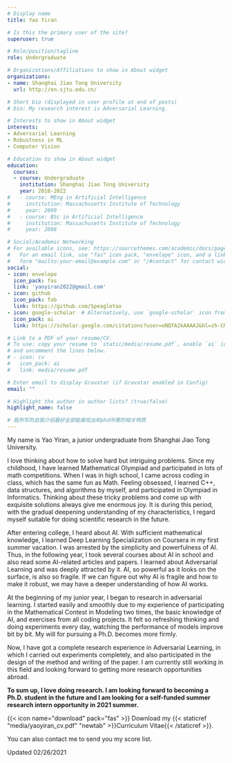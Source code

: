 ```yaml
---
# Display name
title: Yao Yiran

# Is this the primary user of the site?
superuser: true

# Role/position/tagline
role: Undergraduate

# Organizations/Affiliations to show in About widget
organizations:
- name: Shanghai Jiao Tong University
  url: http://en.sjtu.edu.cn/

# Short bio (displayed in user profile at end of posts)
# bio: My research interest is Adversarial Learning.

# Interests to show in About widget
interests:
- Adversarial Learning
- Robustness in ML
- Computer Vision

# Education to show in About widget
education:
  courses:
  - course: Undergraduate
    institution: Shanghai Jiao Tong University
    year: 2018-2022
#   - course: MEng in Artificial Intelligence
#     institution: Massachusetts Institute of Technology
#     year: 2009
#   - course: BSc in Artificial Intelligence
#     institution: Massachusetts Institute of Technology
#     year: 2008

# Social/Academic Networking
# For available icons, see: https://sourcethemes.com/academic/docs/page-builder/#icons
#   For an email link, use "fas" icon pack, "envelope" icon, and a link in the
#   form "mailto:your-email@example.com" or "/#contact" for contact widget.
social:
- icon: envelope
  icon_pack: fas
  link: 'yaoyiran2022@gmail.com'
- icon: github
  icon_pack: fab
  link: https://github.com/SpeagleYao
- icon: google-scholar  # Alternatively, use `google-scholar` icon from `ai` icon pack
  icon_pack: ai
  link: https://scholar.google.com/citations?user=oNQTA2kAAAAJ&hl=zh-CN

# Link to a PDF of your resume/CV.
# To use: copy your resume to `static/media/resume.pdf`, enable `ai` icons in `params.toml`, 
# and uncomment the lines below.
# - icon: cv
#   icon_pack: ai
#   link: media/resume.pdf

# Enter email to display Gravatar (if Gravatar enabled in Config)
email: ""

# Highlight the author in author lists? (true/false)
highlight_name: false

# 我所写的自我介绍最好全部能展现出和phd所需的相关特质
---
```


My name is Yao Yiran, a junior undergraduate from Shanghai Jiao Tong University.

I love thinking about how to solve hard but intriguing problems. Since my childhood, I have learned Mathematical Olympiad and participated in lots of math competitions. When I was in high school, I came across coding in class, which has the same fun as Math. Feeling obsessed, I learned C++, data structures, and algorithms by myself, and participated in Olympiad in Informatics. Thinking about these tricky problems and come up with exquisite solutions always give me enormous joy. It is during this period, with the gradual deepening understanding of my characteristics, I regard myself suitable for doing scientific research in the future.

After entering college, I heard about AI. With sufficient mathematical knowledge, I learned Deep Learning Specialization on Coursera in my first summer vacation. I was arrested by the simplicity and powerfulness of AI. Thus, in the following year, I took several courses about AI in school and also read some AI-related articles and papers. I learned about Adversarial Learning and was deeply attracted by it. AI, so powerful as it looks on the surface, is also so fragile. If we can figure out why AI is fragile and how to make it robust, we may have a deeper understanding of how AI works.

At the beginning of my junior year, I began to research in adversarial learning. I started easily and smoothly due to my experience of participating in the Mathematical Contest in Modeling two times, the basic knowledge of AI, and exercises from all coding projects. It felt so refreshing thinking and doing experiments every day, watching the performance of models improve bit by bit. My will for pursuing a Ph.D. becomes more firmly.

Now, I have got a complete research experience in Adversarial Learning, in which I carried out experiments completely, and also participated in the design of the method and writing of the paper. I am currently still working in this field and looking forward to getting more research opportunities abroad.

**To sum up, I love doing research. I am looking forward to becoming a Ph.D. student in the future and I am looking for a self-funded summer research intern opportunity in 2021 summer.**

{{< icon name="download" pack="fas" >}} Download my {{< staticref "media/yaoyiran_cv.pdf" "newtab" >}}Curriculum Vitae{{< /staticref >}}.

You can also contact me to send you my score list.

Updated 02/26/2021